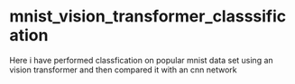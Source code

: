 # mnist_vision_transformer_classsification
Here i have performed classfication on popular mnist data set using an vision transformer and then compared it with an cnn network
